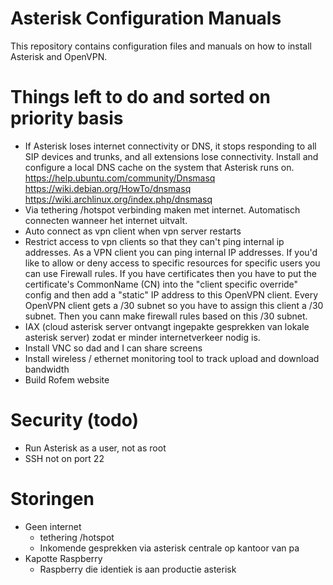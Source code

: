 # Asterisk Configuration Manuals
This repository contains configuration files and manuals on how to install Asterisk and OpenVPN.

# Things left to do and sorted on priority basis
- If Asterisk loses internet connectivity or DNS, it stops responding to all SIP devices and trunks, and all extensions lose connectivity. Install and configure a local DNS cache on the system that Asterisk runs on.
https://help.ubuntu.com/community/Dnsmasq
https://wiki.debian.org/HowTo/dnsmasq
https://wiki.archlinux.org/index.php/dnsmasq
- Via tethering /hotspot verbinding maken met internet. Automatisch connecten wanneer het internet uitvalt.
- Auto connect as vpn client when vpn server restarts
- Restrict access to vpn clients so that they can't ping internal ip addresses. As a VPN client you can ping internal IP addresses.
If you'd like to allow or deny access to specific resources for specific users you can use Firewall rules.
If you have certificates then you have to put the certificate's CommonName (CN) into the "client specific override" config and then add a "static" IP address to this OpenVPN client. Every OpenVPN client gets a /30 subnet so you have to assign this client a /30 subnet. Then you cann make firewall rules based on this /30 subnet.
- IAX (cloud asterisk server ontvangt ingepakte gesprekken van lokale asterisk server) zodat er minder internetverkeer nodig is.
- Install VNC so dad and I can share screens 
- Install wireless / ethernet monitoring tool to track upload and download bandwidth 
- Build Rofem website

# Security (todo)
- Run Asterisk as a user, not as root
- SSH not on port 22

# Storingen
- Geen internet
  * tethering /hotspot
  * Inkomende gesprekken via asterisk centrale op kantoor van pa
- Kapotte Raspberry
  * Raspberry die identiek is aan productie asterisk
